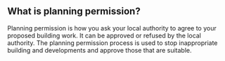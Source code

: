 ##  What is planning permission?

Planning permission is how you ask your local authority to agree to your
proposed building work. It can be approved or refused by the local authority.
The planning permission process is used to stop inappropriate building and
developments and approve those that are suitable.

